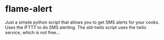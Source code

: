 # flame-alert

  Just a simple python script that allows you to get SMS alerts for your cooks. Uses the IFTTT to do SMS alerting. The old-twilo script uses the twilo service, which is not free... 
